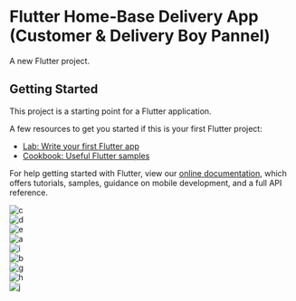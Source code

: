 
# Flutter Home-Base Delivery App (Customer & Delivery Boy Pannel) 
A new Flutter project.

## Getting Started

This project is a starting point for a Flutter application.

A few resources to get you started if this is your first Flutter project:

- [Lab: Write your first Flutter app](https://flutter.dev/docs/get-started/codelab)
- [Cookbook: Useful Flutter samples](https://flutter.dev/docs/cookbook)

For help getting started with Flutter, view our
[online documentation](https://flutter.dev/docs), which offers tutorials,
samples, guidance on mobile development, and a full API reference.

![c](https://user-images.githubusercontent.com/56240820/96360972-32ebf800-113b-11eb-8fd1-43601063ea1b.jpg)</br>
![d](https://user-images.githubusercontent.com/56240820/96360986-4303d780-113b-11eb-9ff3-f9453726ae1e.jpg)</br>
![e](https://user-images.githubusercontent.com/56240820/96360988-46975e80-113b-11eb-936c-b67413532e71.jpg)</br>
![a](https://user-images.githubusercontent.com/56240820/96360990-4f883000-113b-11eb-8513-0e0f37d785d0.jpg)</br>
![i](https://user-images.githubusercontent.com/56240820/96360994-5616a780-113b-11eb-895f-03c329d38053.jpg)</br>
![b](https://user-images.githubusercontent.com/56240820/96360995-5b73f200-113b-11eb-95f2-ba1b5b065552.jpg)</br>
![g](https://user-images.githubusercontent.com/56240820/96360997-5ca51f00-113b-11eb-814d-6653222a6a33.jpg)</br>
![h](https://user-images.githubusercontent.com/56240820/96361001-63cc2d00-113b-11eb-84dd-205fed34172a.jpg)</br>
![j](https://user-images.githubusercontent.com/56240820/96361004-67f84a80-113b-11eb-8f15-0407459f8342.jpg)</br>
